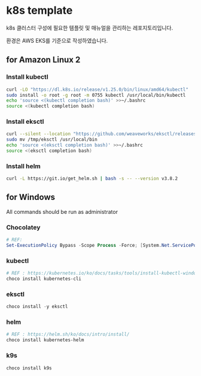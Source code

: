 # k8s template

k8s 클러스터 구성에 필요한 템플릿 및 매뉴얼을 관리하는 레포지토리입니다.

환경은 AWS EKS를 기준으로 작성하였습니다.

## for Amazon Linux 2

### Install kubectl

```bash
curl -LO "https://dl.k8s.io/release/v1.25.0/bin/linux/amd64/kubectl"
sudo install -o root -g root -m 0755 kubectl /usr/local/bin/kubectl
echo 'source <(kubectl completion bash)' >>~/.bashrc
source <(kubectl completion bash)
```

### Install eksctl
```bash
curl --silent --location "https://github.com/weaveworks/eksctl/releases/latest/download/eksctl_$(uname -s)_amd64.tar.gz" | tar xz -C /tmp
sudo mv /tmp/eksctl /usr/local/bin
echo 'source <(eksctl completion bash)' >>~/.bashrc
source <(eksctl completion bash)
```

### Install helm
```bash
curl -L https://git.io/get_helm.sh | bash -s -- --version v3.8.2
```

## for Windows

All commands should be run as administrator

### Chocolatey
```powershell
# REF: 
Set-ExecutionPolicy Bypass -Scope Process -Force; [System.Net.ServicePointManager]::SecurityProtocol = [System.Net.ServicePointManager]::SecurityProtocol -bor 3072; iex ((New-Object System.Net.WebClient).DownloadString('https://community.chocolatey.org/install.ps1'))
```

### kubectl

```powershell
# REF : https://kubernetes.io/ko/docs/tasks/tools/install-kubectl-windows/
choco install kubernetes-cli
```

### eksctl

```powershell
choco install -y eksctl 
```

### helm

```powershell
# REF : https://helm.sh/ko/docs/intro/install/
choco install kubernetes-helm
```

### k9s

```powershell
choco install k9s
```